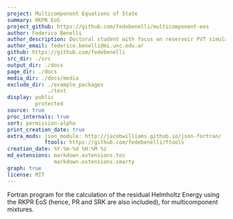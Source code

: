 ```yaml
---
project: Multicomponent Equations of State
summary: RKPR EoS
project_github: https://github.com/fedebenelli/multicomponent-eos
author: Federico Benelli
author_description: Doctoral student with focus on reservoir PVT simulation.
author_email: federico.benelli@mi.unc.edu.ar
github: https://github.com/fedebenelli
src_dir: ./src
output_dir: ./docs
page_dir: ./docs
media_dir: ./docs/media
exclude_dir: ./example_packages
             ./test
display: public
         protected
source: true
proc_internals: true
sort: permission-alpha
print_creation_date: true
extra_mods: json_module: http://jacobwilliams.github.io/json-fortran/
            ftools: https://github.com/fedebenelli/ftools
creation_date: %Y-%m-%d %H:%M %z
md_extensions: markdown.extensions.toc
               markdown.extensions.smarty
graph: true
license: MIT
---
```


Fortran program for the calculation of the residual Helmholtz Energy using the
RKPR EoS (hence, PR and SRK are also included), for multicomponent mixtures.
